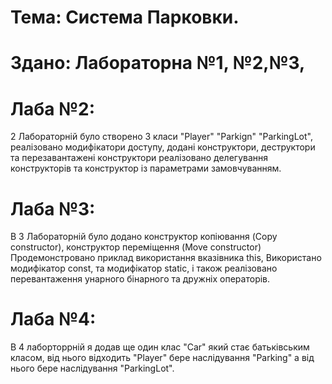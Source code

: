 # Тема: Система Парковки.                                                                                                                                                             
# Здано: Лабораторна №1, №2,№3,
# Лаба №2:
2  Лабораторній було створено 3 класи "Player" "Parkign" "ParkingLot",
реалізовано модифікатори доступу, додані конструктори, деструктори та перезавантажені конструктори
реалізовано делегування конструкторів та конструктор із параметрами замовчуванням.
# Лаба №3:
В 3 Лабораторній було додано конструктор копіювання (Copy constructor), конструктор переміщення (Move constructor) Продемонстровано приклад використання вказівника this,
Використано модифікатор const, та модифікатор static, і також реалізовано перевантаження унарного бінарного та дружніх операторів.
# Лаба №4:
В 4 лаборторрній я додав ще один клас "Car" який стає батьківським класом, від нього відходить "Player" бере наслідування "Parking" а від нього бере наслідування "ParkingLot".
